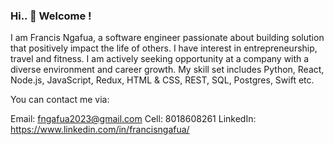 ### Hi.. 👋 Welcome !

I am Francis Ngafua, a software engineer passionate about building solution that positively impact the life of others. 
I have interest in entrepreneurship, travel and fitness. I am actively seeking opportunity at a company with a diverse environment and career growth.
My skill set includes Python, React, Node.js, JavaScript, Redux, HTML & CSS, REST, SQL, Postgres, Swift etc.

You can contact me via:

Email: fngafua2023@gmail.com
Cell: 8018608261
LinkedIn: https://www.linkedin.com/in/francisngafua/
